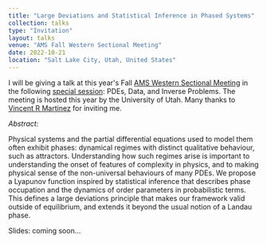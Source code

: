 ```yaml
---
title: "Large Deviations and Statistical Inference in Phased Systems"
collection: talks
type: "Invitation"
layout: talks
venue: "AMS Fall Western Sectional Meeting"
date: 2022-10-21
location: "Salt Lake City, Utah, United States"
---
```


I will be giving a talk at this year's Fall [AMS Western Sectional Meeting](https://www.ams.org/meetings/sectional/2295_program.html) in the following [special session](https://www.ams.org/meetings/sectional/2295_program_ss7.html#title): PDEs, Data, and Inverse Problems. The meeting is hosted this year by the University of Utah. Many thanks to [Vincent R Martinez](http://math.hunter.cuny.edu/vmartine/) for inviting me.

_Abstract:_ 

Physical systems and the partial differential equations used to model them often exhibit phases: dynamical regimes with distinct qualitative behaviour, such as attractors. Understanding how such regimes arise is important to understanding the onset of features of complexity in physics, and to making physical sense of the non-universal behaviours of many PDEs. We propose a Lyapunov function inspired by statistical inference that describes phase occupation and the dynamics of order parameters in probabilistic terms. This defines a large deviations principle that makes our framework valid outside of equilibrium, and extends it beyond the usual notion of a Landau phase.

Slides: coming soon...
